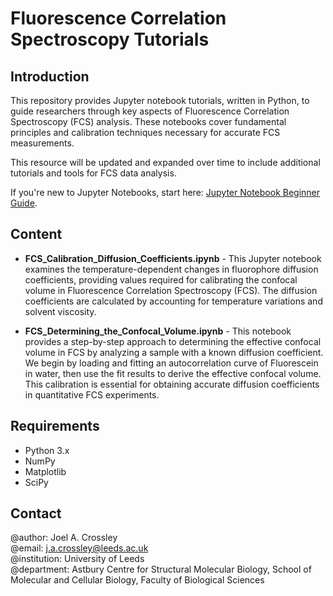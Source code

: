 # Fluorescence Correlation Spectroscopy Tutorials
## Introduction
This repository provides Jupyter notebook tutorials, written in Python, to guide researchers through key aspects of Fluorescence Correlation Spectroscopy (FCS) analysis. These notebooks cover fundamental principles and calibration techniques necessary for accurate FCS measurements.

This resource will be updated and expanded over time to include additional tutorials and tools for FCS data analysis.

If you're new to Jupyter Notebooks, start here: [Jupyter Notebook Beginner Guide](https://jupyter-notebook-beginner-guide.readthedocs.io/en/latest/).

## Content
- **FCS_Calibration_Diffusion_Coefficients.ipynb** - This Jupyter notebook examines the temperature-dependent changes in fluorophore diffusion coefficients, providing values required for calibrating the confocal volume in Fluorescence Correlation Spectroscopy (FCS). The diffusion coefficients are calculated by accounting for temperature variations and solvent viscosity.

- **FCS_Determining_the_Confocal_Volume.ipynb** - This notebook provides a step-by-step approach to determining the effective confocal volume in FCS by analyzing a sample with a known diffusion coefficient. We begin by loading and fitting an autocorrelation curve of Fluorescein in water, then use the fit results to derive the effective confocal volume. This calibration is essential for obtaining accurate diffusion coefficients in quantitative FCS experiments.

## Requirements
- Python 3.x
- NumPy
- Matplotlib
- SciPy

## Contact
@author: Joel A. Crossley <br />
@email: j.a.crossley@leeds.ac.uk <br />
@institution: University of Leeds <br /> 
@department: Astbury Centre for Structural Molecular Biology, School of Molecular and Cellular Biology, Faculty of Biological Sciences
